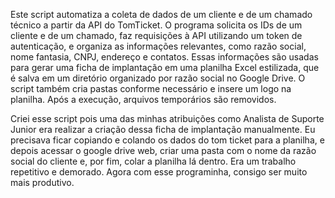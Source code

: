 Este script automatiza a coleta de dados de um cliente e de um chamado técnico a partir da API do TomTicket. O programa solicita os IDs de um cliente e de um chamado, faz requisições à API utilizando um token de autenticação, e organiza as informações relevantes, como razão social, nome fantasia, CNPJ, endereço e contatos. Essas informações são usadas para gerar uma ficha de implantação em uma planilha Excel estilizada, que é salva em um diretório organizado por razão social no Google Drive. O script também cria pastas conforme necessário e insere um logo na planilha. Após a execução, arquivos temporários são removidos.

Criei esse script pois uma das minhas atribuições como Analista de Suporte Junior era realizar a criação dessa ficha de implantação manualmente. Eu precisava ficar copiando e colando os dados do tom ticket para a planilha, e depois acessar o google drive web, criar uma pasta com o nome da razão social do cliente e, por fim, colar a planilha lá dentro. Era um trabalho repetitivo e demorado. Agora com esse programinha, consigo ser muito mais produtivo.
